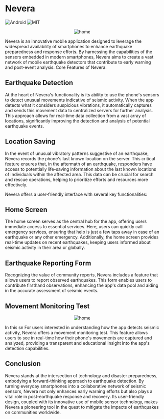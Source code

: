 # Nevera
![Android](https://img.shields.io/badge/Android-3DDC84?style=for-the-badge&logo=android&logoColor=white)
![MIT]([https://img.shields.io/badge/Android-3DDC84?style=for-the-badge&logo=android&logoColor=white](https://img.shields.io/badge/License-MIT-blue.svg))

<p align="center">
  <img src="https://github.com/Ljankovi2003/Nevera_App/assets/159859227/77ed520c-cb12-4e34-8eae-28a6a0b0dd9a" alt="home">
</p>

Nevera is an innovative mobile application designed to leverage the widespread availability of smartphones to enhance earthquake preparedness and response efforts. By harnessing the capabilities of the sensors embedded in modern smartphones, Nevera aims to create a vast network of mobile earthquake detectors that contribute to early warning and post-event analysis.
Core Features of Nevera:

## Earthquake Detection 
At the heart of Nevera's functionality is its ability to use the phone's sensors to detect unusual movements indicative of seismic activity. When the app detects what it considers suspicious vibrations, it automatically captures and sends this movement data to centralized servers for further analysis. This approach allows for real-time data collection from a vast array of locations, significantly improving the detection and analysis of potential earthquake events.

## Location Saving
In the event of unusual vibratory patterns suggestive of an earthquake, Nevera records the phone's last known location on the server. This critical feature ensures that, in the aftermath of an earthquake, responders have access to potentially life-saving information about the last known locations of individuals within the affected area. This data can be crucial for search and rescue operations, helping to prioritize efforts and resources more effectively.

Nevera offers a user-friendly interface with several key functionalities:

## Home Screen
The home screen serves as the central hub for the app, offering users immediate access to essential services. Here, users can quickly call emergency services, ensuring that help is just a few taps away in case of an earthquake or any other emergency. Additionally, the home screen provides real-time updates on recent earthquakes, keeping users informed about seismic activity in their area or globally.

## Earthquake Reporting Form

Recognizing the value of community reports, Nevera includes a feature that allows users to report observed earthquakes. This form enables users to contribute firsthand observations, enhancing the app's data pool and aiding in the accurate assessment of seismic events.

## Movement Monitoring Test


<p align="center">
  <img src="https://github.com/Ljankovi2003/Nevera_App/assets/159859227/24a4ce77-4458-449b-94d2-8f1c3ec175ca" alt="home">
</p>

In this sn
For users interested in understanding how the app detects seismic activity, Nevera offers a movement monitoring test. This feature allows users to see in real-time how their phone's movements are captured and analyzed, providing a transparent and educational insight into the app's detection capabilities.

## Conclusion

Nevera stands at the intersection of technology and disaster preparedness, embodying a forward-thinking approach to earthquake detection. By turning everyday smartphones into a collaborative network of seismic sensors, Nevera not only enhances early warning efforts but also plays a vital role in post-earthquake response and recovery. Its user-friendly design, coupled with its innovative use of mobile sensor technology, makes Nevera a pioneering tool in the quest to mitigate the impacts of earthquakes on communities worldwide.
